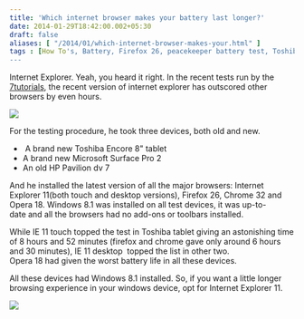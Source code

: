 ```yaml
---
title: 'Which internet browser makes your battery last longer?'
date: 2014-01-29T18:42:00.002+05:30
draft: false
aliases: [ "/2014/01/which-internet-browser-makes-your.html" ]
tags : [How To's, Battery, Firefox 26, peacekeeper battery test, Toshiba Encore 8", Opera 18, Internet Explorer 11, Software, Chrome 32, HP Pavilion dv 7, Microsoft Surface Pro 2]
---
```


Internet Explorer. Yeah, you heard it right. In the recent tests run by the [7tutorials](https://www.7tutorials.com/), the recent version of internet explorer has outscored other browsers by even hours.  

[![](https://2.bp.blogspot.com/-wnBGOXk-3I4/UujxMswS1WI/AAAAAAAACNA/2rFJV7o7R4A/s1600/browser_battery1.png)](https://2.bp.blogspot.com/-wnBGOXk-3I4/UujxMswS1WI/AAAAAAAACNA/2rFJV7o7R4A/s1600/browser_battery1.png)

  
For the testing procedure, he took three devices, both old and new.  
  

*    A brand new Toshiba Encore 8" tablet
*   A brand new Microsoft Surface Pro 2
*   An old HP Pavilion dv 7

  

And he installed the latest version of all the major browsers: Internet Explorer 11(both touch and desktop versions), Firefox 26, Chrome 32 and Opera 18. Windows 8.1 was installed on all test devices, it was up-to-date and all the browsers had no add-ons or toolbars installed.

While IE 11 touch topped the test in Toshiba tablet giving an astonishing time of 8 hours and 52 minutes (firefox and chrome gave only around 6 hours and 30 minutes), IE 11 desktop  topped the list in other two.  
Opera 18 had given the worst battery life in all these devices.

All these devices had Windows 8.1 installed. So, if you want a little longer browsing experience in your windows device, opt for Internet Explorer 11.  

[![](https://4.bp.blogspot.com/-kLeP4DM5Rgc/Uuj9x0inDHI/AAAAAAAACNQ/LeaD-SjoDbY/s1600/ie_king.jpg)](https://4.bp.blogspot.com/-kLeP4DM5Rgc/Uuj9x0inDHI/AAAAAAAACNQ/LeaD-SjoDbY/s1600/ie_king.jpg)